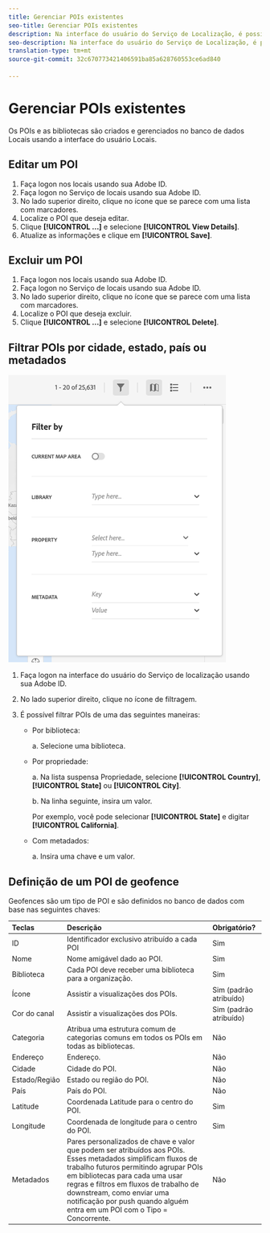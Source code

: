 ```yaml
---
title: Gerenciar POIs existentes
seo-title: Gerenciar POIs existentes
description: Na interface do usuário do Serviço de Localização, é possível editar, excluir ou filtrar POIs existentes.
seo-description: Na interface do usuário do Serviço de Localização, é possível editar, excluir ou filtrar POIs existentes.
translation-type: tm+mt
source-git-commit: 32c670773421406591ba85a628760553ce6ad840

---
```



# Gerenciar POIs existentes

Os POIs e as bibliotecas são criados e gerenciados no banco de dados Locais usando a interface do usuário Locais.

## Editar um POI

1. Faça logon nos locais usando sua Adobe ID.
1. Faça logon no Serviço de locais usando sua Adobe ID.
1. No lado superior direito, clique no ícone que se parece com uma lista com marcadores.
1. Localize o POI que deseja editar.
1. Clique **[!UICONTROL ...]** e selecione **[!UICONTROL View Details]**.
1. Atualize as informações e clique em **[!UICONTROL Save]**.

## Excluir um POI

1. Faça logon nos locais usando sua Adobe ID.
1. Faça logon no Serviço de locais usando sua Adobe ID.
1. No lado superior direito, clique no ícone que se parece com uma lista com marcadores.
1. Localize o POI que deseja excluir.
1. Clique **[!UICONTROL ...]** e selecione **[!UICONTROL Delete]**.

## Filtrar POIs por cidade, estado, país ou metadados

![filtrar um POI](/help/assets/filter_poi.png)

1. Faça logon na interface do usuário do Serviço de localização usando sua Adobe ID.
1. No lado superior direito, clique no ícone de filtragem.
1. É possível filtrar POIs de uma das seguintes maneiras:

   * Por biblioteca:

      a. Selecione uma biblioteca.

   * Por propriedade:

      a. Na lista suspensa Propriedade, selecione **[!UICONTROL Country]**, **[!UICONTROL State]** ou **[!UICONTROL City]**.

      b. Na linha seguinte, insira um valor.

      Por exemplo, você pode selecionar **[!UICONTROL State]** e digitar **[!UICONTROL California]**.

   * Com metadados:

      a. Insira uma chave e um valor.

## Definição de um POI de geofence

Geofences são um tipo de POI e são definidos no banco de dados com base nas seguintes chaves:

| Teclas | Descrição | Obrigatório? |
| :--- | :--- | :--- |
| ID | Identificador exclusivo atribuído a cada POI | Sim |
| Nome | Nome amigável dado ao POI. | Sim |
| Biblioteca | Cada POI deve receber uma biblioteca para a organização. | Sim |
| Ícone | Assistir a visualizações dos POIs. | Sim (padrão atribuído) |
| Cor do canal | Assistir a visualizações dos POIs. | Sim (padrão atribuído) |
| Categoria | Atribua uma estrutura comum de categorias comuns em todos os POIs em todas as bibliotecas. | Não |
| Endereço | Endereço. | Não |
| Cidade | Cidade do POI. | Não |
| Estado/Região | Estado ou região do POI. | Não |
| País | País do POI. | Não |
| Latitude | Coordenada Latitude para o centro do POI. | Sim |
| Longitude | Coordenada de longitude para o centro do POI. | Sim |
| Metadados | Pares personalizados de chave e valor que podem ser atribuídos aos POIs. Esses metadados simplificam fluxos de trabalho futuros permitindo agrupar POIs em bibliotecas para cada uma usar regras e filtros em fluxos de trabalho de downstream, como enviar uma notificação por push quando alguém entra em um POI com o Tipo = Concorrente. | Não |
